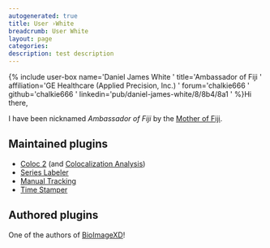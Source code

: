 ```yaml
---
autogenerated: true
title: User ›White
breadcrumb: User White
layout: page
categories: 
description: test description
---
```


{% include user-box name='Daniel James White ' title='Ambassador of Fiji ' affiliation='GE Healthcare (Applied Precision, Inc.) ' forum='chalkie666 ' github='chalkie666 ' linkedin='pub/daniel-james-white/8/8b4/8a1 ' %}Hi there,

I have been nicknamed *Ambassador of Fiji* by the [Mother of Fiji](User_Schindelin "wikilink").

## Maintained plugins

  - [Coloc 2](Coloc_2 "wikilink") (and [Colocalization Analysis](Colocalization_Analysis "wikilink"))
  - [Series Labeler](Series_Labeler "wikilink")
  - [Manual Tracking](Manual_Tracking "wikilink")
  - [Time Stamper](Time_Stamper "wikilink")

## Authored plugins

One of the authors of [BioImageXD](BioImageXD "wikilink")\!
